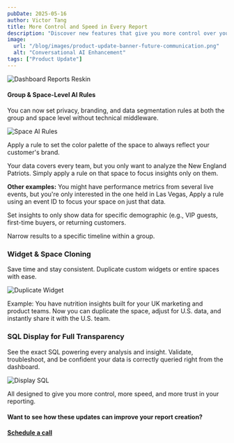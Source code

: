 ```yaml
---
pubDate: 2025-05-16
author: Victor Tang
title: More Control and Speed in Every Report
description: "Discover new features that give you more control over your analytics: group-level AI rules, widget cloning, and SQL transparency. Create consistent, branded reports faster than ever."
image:
  url: "/blog/images/product-update-banner-future-communication.png"
  alt: "Conversational AI Enhancement"
tags: ["Product Update"]
---
```


![Dashboard Reports Reskin](/blog/images/breadcrumb-dashboard-reports-reskin.png)

#### Group & Space-Level AI Rules
 
You can now set privacy, branding, and data segmentation rules at both the group and space level without technical middleware.

![Space AI Rules](/blog/images/breadcrumb-space-ai-rules.png)
 
Apply a rule to set the color palette of the space to always reflect your customer's brand. 
 

Your data covers every team, but you only want to analyze the New England Patriots. Simply apply a rule on that space to focus insights only on them.
 
 
**Other examples:**
You might have performance metrics from several live events, but you're only interested in the one held in Las Vegas, Apply a rule using an event ID to focus your space on just that data.

Set insights to only show data for specific demographic (e.g., VIP guests, first-time buyers, or returning customers.

Narrow results to a specific timeline within a group.

### Widget & Space Cloning
Save time and stay consistent. Duplicate custom widgets or entire spaces with ease.

![Duplicate Widget](/blog/images/breadcrumb-duplicate-widget.png)
 
Example: You have nutrition insights built for your UK marketing and product teams. Now you can duplicate the space, adjust for U.S. data, and instantly share it with the U.S. team.
 
### SQL Display for Full Transparency
See the exact SQL powering every analysis and insight. Validate, troubleshoot, and be confident your data is correctly queried right from the dashboard.

![Display SQL](/blog/images/breadcrumb-display-sql.png)
 
All designed to give you more control, more speed, and more trust in your reporting.

#### Want to see how these updates can improve your report creation?

<a href="https://savvycal.com/breadcrumbai/bc-demo" target="_blank">**Schedule a call**</a>
